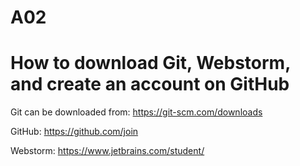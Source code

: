 # A02
# How to download Git, Webstorm, and create an account on GitHub
Git can be downloaded from: https://git-scm.com/downloads

GitHub: https://github.com/join

Webstorm: https://www.jetbrains.com/student/
